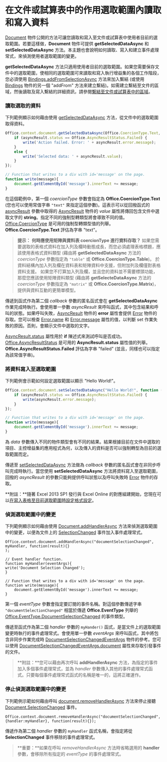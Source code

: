 
# 在文件或試算表中的作用選取範圍內讀取和寫入資料

[Document](../../reference/shared/document.md) 物件公開的方法可讓您讀取和寫入至文件或試算表中使用者目前的選取範圍。若要這樣做，**Document** 物件可提供 **getSelectedDataAsync** 和 **setSelectedDataAsync** 方法。本主題也會說明如何讀取、寫入和建立事件處理常式，來偵測使用者選取範圍的變更。


  **getSelectedDataAsync** 方法只適用使用者目前的選取範圍。如果您需要保存文件中的選取範圍，使相同的選取範圍可來讀取和寫入執行增益集的各個工作階段，您必須使用 [Bindings.addFromSelectionAsync](http://msdn.microsoft.com/en-us/library/edc99214-e63e-43f2-9392-97ead42fc155.aspx) 方法來加入繫結 (或使用 [Bindings](http://msdn.microsoft.com/en-us/library/09979e31-3bfb-45be-adda-0f7cc2db1fe1.aspx) 物件的另一個 "addFrom" 方法來建立繫結)。如需建立繫結至文件的區域，然後讀取及寫入繫結的詳細資訊，請參閱[繫結至文件或試算表中的區域](../../docs/develop/bind-to-regions-in-a-document-or-spreadsheet.md)。


### 讀取選取的資料


下列範例顯示如何藉由使用 [getSelectedDataAsync](../../reference/shared/document.getselecteddataasync.md) 方法，從文件中的選取範圍取得資料。


```js
Office.context.document.getSelectedDataAsync(Office.CoercionType.Text, function (asyncResult) {
    if (asyncResult.status == Office.AsyncResultStatus.Failed) {
        write('Action failed. Error: ' + asyncResult.error.message);
    }
    else {
        write('Selected data: ' + asyncResult.value);
    }
});

// Function that writes to a div with id='message' on the page.
function write(message){
    document.getElementById('message').innerText += message; 
}
```

在這個範例中，第一個 _coercionType_ 參數會指定為 **Office.CoercionType.Text** (您也可以使用常值字串 `"text"` 來指定這個參數)。這表示可以從回撥函式的 [asyncResult](../../reference/shared/asyncresult.status.md) 參數中取得的 [AsyncResult](../../reference/shared/asyncresult.md) 物件的 _value_ 屬性將傳回包含文件中選取文字的 **string**。指定不同的強制型轉類型將會導致不同的值。[Office.CoercionType](../../reference/shared/coerciontype-enumeration.md) 是可用的強制型轉類型值的列舉。**Office.CoercionType.Text** 評估為字串 "text"。


 >**提示：**   **何時應使用矩陣與資料表 coercionType 進行資料存取？** 如果您需要選取的表格式資料在加入列及欄時動態成長，而您必須處理表格標題，應該使用表格式資料類型 (藉由將 **getSelectedDataAsync** 方法的 _coercionType_ 參數指定為 `"table"` 或 **Office.CoercionType.Table**)。 於資料結構內加入列及欄在資料表和矩陣資料中支援，但附加列及欄僅對表格資料支援。 如果您不打算加入列及欄，並且您的資料並不需要標頭功能，那麼您應該使用矩陣資料類型 (藉由將 **getSelecteDataAsync** 方法的 _coercionType_ 參數指定為 `"matrix"` 或 **Office.CoercionType.Matrix**)，提供與資料互動的更簡單模型。

傳遞到函式作為第二個 _callback_ 參數的匿名函式會在 **getSelectedDataAsync** 作業完成時執行。會使用單一參數 _asyncResult_ 來呼叫函式，其中包含結果和呼叫的狀態。如果呼叫失敗，[AsyncResult](../../reference/shared/asyncresult.context.md) 物件的 **error** 屬性會提供 [Error](../../reference/shared/error.md) 物件的存取。您可以檢查 [Error.name](../../reference/shared/error.name.md) 和 [Error.message](../../reference/shared/error.message.md) 屬性的值，以判斷 set 作業失敗的原因。否則，會顯示文件中選取的文字。

[AsyncResult.status](../../reference/shared/asyncresult.error.md) 屬性用於 **if** 陳述式來測試呼叫是否成功。[Office.AsyncResultStatus](../../reference/shared/asyncresultstatus-enumeration.md) 是可用的 **AsyncResult.status** 屬性值的列舉。**Office.AsyncResultStatus.Failed** 評估為字串 "failed" (並且，同樣也可以指定為該常值字串)。


### 將資料寫入至選取範圍


下列範例會示範如何設定選取範圍以顯示 "Hello World!"。


```js
Office.context.document.setSelectedDataAsync("Hello World!", function (asyncResult) {
    if (asyncResult.status == Office.AsyncResultStatus.Failed) {
        write(asyncResult.error.message);
    }
});

// Function that writes to a div with id='message' on the page.
function write(message){
    document.getElementById('message').innerText += message; 
}
```

為 _data_ 參數傳入不同的物件類型會有不同的結果。結果根據目前在文件中選取的項目、主控增益集的應用程式為何，以及傳入的資料是否可以強制轉型為目前的選取範圍而定。

傳遞至 [setSelectedDataAsync](../../reference/shared/document.setselecteddataasync.md) 方法做為 _callback_ 參數的匿名函式會在非同步呼叫完成時執行。當您使用 **setSelectedDataAsync** 方法將資料寫入至選取範圍，回撥的 _asyncResult_ 的參數只能夠提供呼叫狀態以及呼叫失敗時 [Error](../../reference/shared/error.md) 物件的存取。

 **附註：**隨著 Excel 2013 SP1 發行與 Excel Online 的對應組建開始，您現在可以[在寫入表格至目前選取範圍時設定格式設定](../../docs/excel/format-tables-in-add-ins-for-excel.md)。


### 偵測選取範圍中的變更


下列範例顯示如何藉由使用 [Document.addHandlerAsync](../../reference/shared/document.addhandlerasync.md) 方法來偵測選取範圍中的變更，以便為文件上的 [SelectionChanged](../../reference/shared/document.selectionchanged.event.md) 事件加入事件處理常式。


```
Office.context.document.addHandlerAsync("documentSelectionChanged", myHandler, function(result){} 
);

// Event handler function.
function myHandler(eventArgs){
write('Document Selection Changed');
}

// Function that writes to a div with id='message' on the page.
function write(message){
    document.getElementById('message').innerText += message; 
}
```

第一個 _eventType_ 參數會指定要訂閱的事件名稱。對這個參數傳遞字串 `"documentSelectionChanged"` 相當於傳遞 **Office.EventType** 列舉的 [Office.EventType.DocumentSelectionChanged](../../reference/shared/eventtype-enumeration.md) 的事件類型。

傳遞至函式作為第二個 _handler_ 參數的 `myHander()` 函式，是當文件上的選取範圍變更時執行的事件處理常式。會使用單一參數 _eventArgs_ 來呼叫函式，其中將包含非同步作業完成時 [DocumentSelectionChangedEventArgs](../../reference/shared/document.selectionchangedeventargs.md) 物件的參考。您可以使用 [DocumentSelectionChangedEventArgs.document](../../reference/shared/document.selectionchangedeventargs.document.md) 屬性來存取引發事件的文件。


 >**附註：**您可以藉由再次呼叫 **addHandlerAsync** 方法，為指定的事件加入多個事件處理常式，並為 _handler_ 參數傳入其他的事件處理常式函式。只要每個事件處理常式函式的名稱是唯一的，這將正確運作。


### 停止偵測選取範圍中的變更


下列範例示範如何藉由呼叫 [document.removeHandlerAsync](../../reference/shared/document.selectionchanged.event.md) 方法來停止接聽 [Document.SelectionChanged](../../reference/shared/document.removehandlerasync.md) 事件。


```
Office.context.document.removeHandlerAsync("documentSelectionChanged", {handler:myHandler}, function(result){});
```

傳遞作為第二個 _handler_ 參數的 `myHandler` 函式名稱，會指定將從 **SelectionChanged** 事件移除的事件處理常式。


 >**重要：**如果在呼叫 _removeHandlerAsync_ 方法時省略選用的 **handler** 參數，會移除所有指定的 _eventType_ 的事件處理常式。


